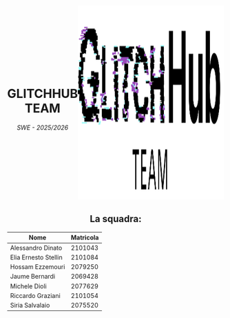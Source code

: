 <div align="center">
<div style="">
<div style="display: grid; grid-template-columns: 1fr auto; align-items: center;">
    <div>
        <h1>GLITCHHUB TEAM</h1>
        <p><em>SWE - 2025/2026</em></p>
    </div>
    <div style="text-align: right;">
        <img src="https://github.com/GlitchHub-Team/GlitchHub-Team.github.io/blob/main/src/assets/loghi/GlitchHub-Team_LogoG.jpg" alt="Gruppo Glitch hub Logo" width="450px" height="450px" />
    </div>
</div>
    
## La squadra:

| Nome              | Matricola |
|-------------------|-----------|
| Alessandro Dinato      | 2101043   |
| Elia Ernesto Stellin   | 2101084   |
| Hossam Ezzemouri       | 2079250   |
| Jaume Bernardi         | 2069428   |
| Michele Dioli          | 2077629   |
| Riccardo Graziani      | 2101054   |
| Siria Salvalaio        | 2075520   |


</div>
